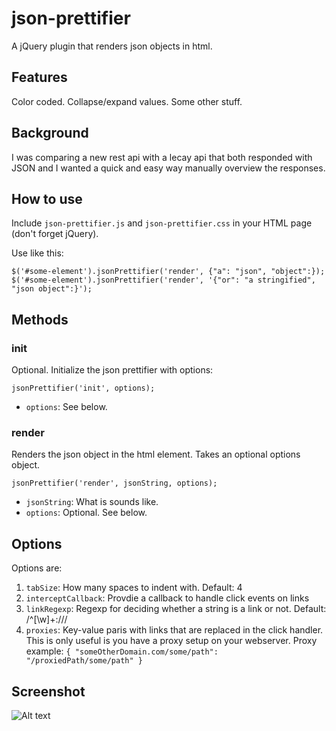 json-prettifier
===============

A jQuery plugin that renders json objects in html.

## Features
Color coded. Collapse/expand values. Some other stuff. 

## Background
I was comparing a new rest api with a lecay api that both responded with JSON and I wanted a quick and easy way manually overview the responses. 
## How to use

Include `json-prettifier.js` and `json-prettifier.css` in your HTML page (don't forget jQuery).
 
Use like this:

    $('#some-element').jsonPrettifier('render', {"a": "json", "object":});
    $('#some-element').jsonPrettifier('render', '{"or": "a stringified", "json object":}');

## Methods
### init
Optional. Initialize the json prettifier with options:

    jsonPrettifier('init', options);

- `options`: See below.

### render
Renders the json object in the html element. Takes an optional options object.

    jsonPrettifier('render', jsonString, options);

- `jsonString`: What is sounds like.
- `options`: Optional. See below.


## Options
Options are:

1. `tabSize`: How many spaces to indent with. Default: 4
2. `interceptCallback`: Provdie a callback to handle click events on links
3. `linkRegexp`: Regexp for deciding whether a string is a link or not. Default: /^[\w]+:\/\//
4. `proxies`: Key-value paris with links that are replaced in the click handler. This is only useful is you have a proxy setup on your webserver. Proxy example: `{ "someOtherDomain.com/some/path": "/proxiedPath/some/path" }`

## Screenshot
![Alt text](https://dl.dropbox.com/u/348075/json-prettifier.png)

